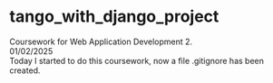 # tango_with_django_project
Coursework for Web Application Development 2.  
01/02/2025  
Today I started to do this coursework, now a file .gitignore has been created.
